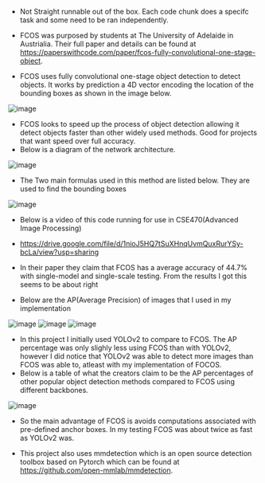 

* Not Straight runnable out of the box. Each code chunk does a specifc task and some need to be ran independently.

* FCOS was purposed by students at The University of Adelaide in Austrialia. Their full paper and details can be found at https://paperswithcode.com/paper/fcos-fully-convolutional-one-stage-object.

* FCOS uses fully convolutional one-stage object detection to detect objects. It works by prediction a 4D vector encoding the location of the bounding boxes as shown in the image below.
  
![image](https://github.com/WillieBall/Image-Detection-Using-FCOS/assets/47549002/7f3c0d5e-8039-4f1a-86be-ffcd838555e2)

* FCOS looks to speed up the process of object detection allowing it detect objects faster than other widely used methods. Good for projects that want speed over full accuracy.
* Below is a diagram of the network architecture.
  
![image](https://github.com/WillieBall/Image-Detection-Using-FCOS/assets/47549002/a1e28b8a-2133-43de-b73d-7baf3bbb5c81)

* The Two main formulas used in this method are listed below. They are used to find the bounding boxes
  
![image](https://github.com/WillieBall/Image-Detection-Using-FCOS/assets/47549002/756e9538-f731-4d45-b33c-2f62976a797f)

* Below is a video of this code running for use in CSE470(Advanced Image Processing)
* https://drive.google.com/file/d/1nioJ5HQ7tSuXHnqUvmQuxRurYSy-bcLa/view?usp=sharing

* In their paper they claim that FCOS has a average accuracy of 44.7% with single-model and single-scale testing. From the results I got this seems to be about right
* Below are the AP(Average Precision) of images that I used in my implementation
  
![image](https://github.com/WillieBall/Image-Detection-Using-FCOS/assets/47549002/1b1cea60-deda-4c88-a204-5e64fe2efc95)
![image](https://github.com/WillieBall/Image-Detection-Using-FCOS/assets/47549002/7c39313f-bf8d-4290-bf98-0137c8f7f668)
![image](https://github.com/WillieBall/Image-Detection-Using-FCOS/assets/47549002/2cd62a4d-45db-4ab9-a54a-c728ea069908)

* In this project I initially used YOLOv2 to compare to FCOS. The AP percentage was only slighly less using FCOS than with YOLOv2, however I did notice that YOLOv2 was able to detect more images than FCOS was able to, atleast with my implementation of FOCOS.
* Below is a table of what the creators claim to be the AP percentages of other popular object detection methods compared to FCOS using different backbones.
  
![image](https://github.com/WillieBall/Image-Detection-Using-FCOS/assets/47549002/63237255-bf20-4105-92d7-55b250f514be)

* So the main advantage of FCOS is avoids computations associated with pre-defined anchor boxes. In my testing FCOS was about twice as fast as YOLOv2 was.

* This project also uses mmdetection which is an open source detection toolbox based on Pytorch which can be found at https://github.com/open-mmlab/mmdetection.




